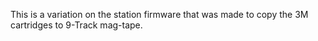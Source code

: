 This is a variation on the station firmware that was made to copy the 3M cartridges to 9-Track mag-tape.
